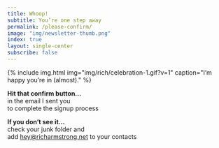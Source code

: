 ```yaml
---
title: Whoop!
subtitle: You’re one step away
permalink: /please-confirm/
image: "img/newsletter-thumb.png"
index: true
layout: single-center
subscribe: false
---
```

{% include img.html img="img/rich/celebration-1.gif?v=1" caption="I’m happy you’re in (almost)." %}

**Hit that confirm button...**  
in the email I sent you  
to complete the signup process

**If you don’t see it...**  
check your junk folder and  
add hey@richarmstrong.net to your contacts
